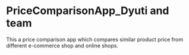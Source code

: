 # PriceComparisonApp_Dyuti and team
This a price comparison app which compares similar product price from different e-commerce shop and online shops.
